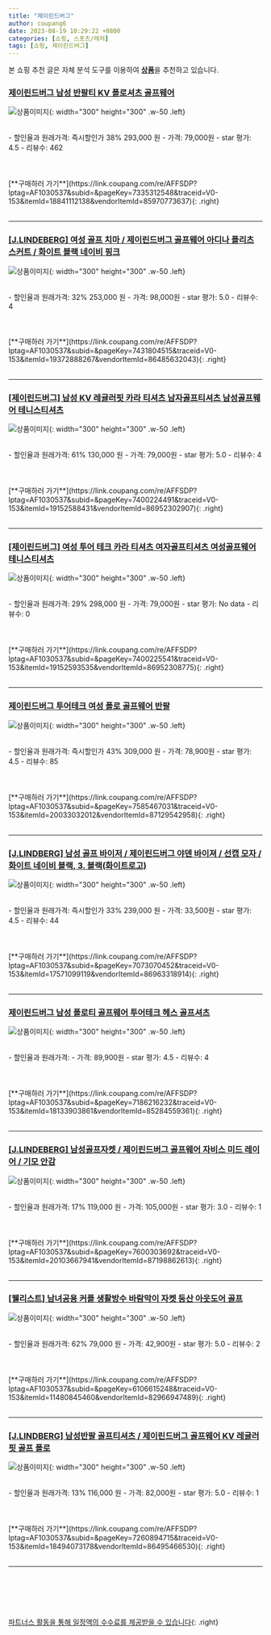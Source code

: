 ```yaml
---
title: "제이린드버그"
author: coupang6
date: 2023-08-19 10:29:22 +0800
categories: [쇼핑, 스포츠/레저]
tags: [쇼핑, 제이린드버그]
---
```


본 쇼핑 추천 글은 자체 분석 도구를 이용하여 [**상품**](https://link.coupang.com/a/bao1ui)을 추천하고 있습니다.

### [제이린드버그 남성 반팔티 KV 폴로셔츠 골프웨어](https://link.coupang.com/re/AFFSDP?lptag=AF1030537&subid=&pageKey=7335312548&traceid=V0-153&itemId=18841112138&vendorItemId=85970773637)

![상품이미지](https://thumbnail9.coupangcdn.com/thumbnails/remote/230x230ex/image/vendor_inventory/0f8e/51fc966ee92e7486cf23f44e17ddcf0a378cd6e031215b91c7fe3039bf15.jpg){: width="300" height="300" .w-50 .left}


<br>
- 할인율과 원래가격: 즉시할인가 38%  293,000   원
- 가격: 79,000원
- star 평가: 4.5
- 리뷰수: 462
<br>
<br>
<br>
<br>
[**구매하러 가기**](https://link.coupang.com/re/AFFSDP?lptag=AF1030537&subid=&pageKey=7335312548&traceid=V0-153&itemId=18841112138&vendorItemId=85970773637){: .right}
<br>
<br>

---

### [[J.LINDEBERG] 여성 골프 치마 / 제이린드버그 골프웨어 아디나 플리츠 스커트 / 화이트 블랙 네이비 핑크](https://link.coupang.com/re/AFFSDP?lptag=AF1030537&subid=&pageKey=7431804515&traceid=V0-153&itemId=19372888267&vendorItemId=86485632043)

![상품이미지](https://thumbnail9.coupangcdn.com/thumbnails/remote/230x230ex/image/vendor_inventory/5c1f/9d18a4379d10b15f2273454068b2e07c5e7097b4e259758eca970d167fc0.jpg){: width="300" height="300" .w-50 .left}


<br>
- 할인율과 원래가격: 32%  253,000   원
- 가격: 98,000원
- star 평가: 5.0
- 리뷰수: 4
<br>
<br>
<br>
<br>
[**구매하러 가기**](https://link.coupang.com/re/AFFSDP?lptag=AF1030537&subid=&pageKey=7431804515&traceid=V0-153&itemId=19372888267&vendorItemId=86485632043){: .right}
<br>
<br>

---

### [[제이린드버그] 남성 KV 레귤러핏 카라 티셔츠 남자골프티셔츠 남성골프웨어 테니스티셔츠](https://link.coupang.com/re/AFFSDP?lptag=AF1030537&subid=&pageKey=7400224491&traceid=V0-153&itemId=19152588431&vendorItemId=86952302907)

![상품이미지](https://thumbnail10.coupangcdn.com/thumbnails/remote/230x230ex/image/vendor_inventory/a8ea/50840f6bd3d35835867a2c34761050a1daf677737afd3a0265c0bf031a68.jpg){: width="300" height="300" .w-50 .left}


<br>
- 할인율과 원래가격: 61%  130,000   원
- 가격: 79,000원
- star 평가: 5.0
- 리뷰수: 4
<br>
<br>
<br>
<br>
[**구매하러 가기**](https://link.coupang.com/re/AFFSDP?lptag=AF1030537&subid=&pageKey=7400224491&traceid=V0-153&itemId=19152588431&vendorItemId=86952302907){: .right}
<br>
<br>

---

### [[제이린드버그] 여성 투어 테크 카라 티셔츠 여자골프티셔츠 여성골프웨어 테니스티셔츠](https://link.coupang.com/re/AFFSDP?lptag=AF1030537&subid=&pageKey=7400225541&traceid=V0-153&itemId=19152593535&vendorItemId=86952308775)

![상품이미지](https://thumbnail10.coupangcdn.com/thumbnails/remote/230x230ex/image/vendor_inventory/e8fa/f7c14ae9260ecf24a2148faed7c77ea8b3f6555d23670e2caec9d60bc4fa.jpg){: width="300" height="300" .w-50 .left}


<br>
- 할인율과 원래가격: 29%  298,000   원
- 가격: 79,000원
- star 평가: No data
- 리뷰수: 0
<br>
<br>
<br>
<br>
[**구매하러 가기**](https://link.coupang.com/re/AFFSDP?lptag=AF1030537&subid=&pageKey=7400225541&traceid=V0-153&itemId=19152593535&vendorItemId=86952308775){: .right}
<br>
<br>

---

### [제이린드버그 투어테크 여성 폴로 골프웨어 반팔](https://link.coupang.com/re/AFFSDP?lptag=AF1030537&subid=&pageKey=7585467031&traceid=V0-153&itemId=20033032012&vendorItemId=87129542958)

![상품이미지](https://thumbnail6.coupangcdn.com/thumbnails/remote/230x230ex/image/vendor_inventory/551d/5a5ca355855d192cb913658bfc17c8a5f625a568c013dddd07622e307d3b.png){: width="300" height="300" .w-50 .left}


<br>
- 할인율과 원래가격: 즉시할인가 43%  309,000   원
- 가격: 78,900원
- star 평가: 4.5
- 리뷰수: 85
<br>
<br>
<br>
<br>
[**구매하러 가기**](https://link.coupang.com/re/AFFSDP?lptag=AF1030537&subid=&pageKey=7585467031&traceid=V0-153&itemId=20033032012&vendorItemId=87129542958){: .right}
<br>
<br>

---

### [[J.LINDBERG] 남성 골프 바이저 / 제이린드버그 야덴 바이져 / 선캡 모자 / 화이트 네이비 블랙, 3. 블랙(화이트로고)](https://link.coupang.com/re/AFFSDP?lptag=AF1030537&subid=&pageKey=7073070452&traceid=V0-153&itemId=17571099119&vendorItemId=86963318914)

![상품이미지](https://thumbnail9.coupangcdn.com/thumbnails/remote/230x230ex/image/vendor_inventory/13e2/c2cb4bc618d9ce21c7ae522c3888e01e2bf1aad54ec561ef87cdc1daf342.jpg){: width="300" height="300" .w-50 .left}


<br>
- 할인율과 원래가격: 즉시할인가 33%  239,000   원
- 가격: 33,500원
- star 평가: 4.5
- 리뷰수: 44
<br>
<br>
<br>
<br>
[**구매하러 가기**](https://link.coupang.com/re/AFFSDP?lptag=AF1030537&subid=&pageKey=7073070452&traceid=V0-153&itemId=17571099119&vendorItemId=86963318914){: .right}
<br>
<br>

---

### [제이린드버그 남성 폴로티 골프웨어 투어테크 헤스 골프셔츠](https://link.coupang.com/re/AFFSDP?lptag=AF1030537&subid=&pageKey=7186216232&traceid=V0-153&itemId=18133903861&vendorItemId=85284559361)

![상품이미지](https://thumbnail9.coupangcdn.com/thumbnails/remote/230x230ex/image/vendor_inventory/ff77/6863301c17ddcc34b45feba77af8317689e96396a190466dc2e8c72fc802.jpg){: width="300" height="300" .w-50 .left}


<br>
- 할인율과 원래가격: 
- 가격: 89,900원
- star 평가: 4.5
- 리뷰수: 4
<br>
<br>
<br>
<br>
[**구매하러 가기**](https://link.coupang.com/re/AFFSDP?lptag=AF1030537&subid=&pageKey=7186216232&traceid=V0-153&itemId=18133903861&vendorItemId=85284559361){: .right}
<br>
<br>

---

### [[J.LINDEBERG] 남성골프자켓 / 제이린드버그 골프웨어 자비스 미드 레이어 / 기모 안감](https://link.coupang.com/re/AFFSDP?lptag=AF1030537&subid=&pageKey=7600303692&traceid=V0-153&itemId=20103667941&vendorItemId=87198862613)

![상품이미지](https://thumbnail9.coupangcdn.com/thumbnails/remote/230x230ex/image/vendor_inventory/ddd3/31f50ad68d2cca650bfe97b796e1979061e33011f7c668d21406a496591d.jpg){: width="300" height="300" .w-50 .left}


<br>
- 할인율과 원래가격: 17%  119,000   원
- 가격: 105,000원
- star 평가: 3.0
- 리뷰수: 1
<br>
<br>
<br>
<br>
[**구매하러 가기**](https://link.coupang.com/re/AFFSDP?lptag=AF1030537&subid=&pageKey=7600303692&traceid=V0-153&itemId=20103667941&vendorItemId=87198862613){: .right}
<br>
<br>

---

### [[웰리스트] 남녀공용 커플 생활방수 바람막이 자켓 등산 아웃도어 골프](https://link.coupang.com/re/AFFSDP?lptag=AF1030537&subid=&pageKey=6106615248&traceid=V0-153&itemId=11480845460&vendorItemId=82966947489)

![상품이미지](https://thumbnail6.coupangcdn.com/thumbnails/remote/230x230ex/image/vendor_inventory/259e/f81782b486a776d4011886d03369ff01c7141f0d368dec78c4c2e3380168.jpg){: width="300" height="300" .w-50 .left}


<br>
- 할인율과 원래가격: 62%  79,000   원
- 가격: 42,900원
- star 평가: 5.0
- 리뷰수: 2
<br>
<br>
<br>
<br>
[**구매하러 가기**](https://link.coupang.com/re/AFFSDP?lptag=AF1030537&subid=&pageKey=6106615248&traceid=V0-153&itemId=11480845460&vendorItemId=82966947489){: .right}
<br>
<br>

---

### [[J.LINDBERG] 남성반팔 골프티셔츠 / 제이린드버그 골프웨어 KV 레귤러핏 골프 폴로](https://link.coupang.com/re/AFFSDP?lptag=AF1030537&subid=&pageKey=7260894715&traceid=V0-153&itemId=18494073178&vendorItemId=86495466530)

![상품이미지](https://thumbnail9.coupangcdn.com/thumbnails/remote/230x230ex/image/vendor_inventory/4f93/6bccf81c10305c32f6b996e537c8b2d519aeefee35b1296f4a32daa032fd.jpg){: width="300" height="300" .w-50 .left}


<br>
- 할인율과 원래가격: 13%  116,000   원
- 가격: 82,000원
- star 평가: 5.0
- 리뷰수: 1
<br>
<br>
<br>
<br>
[**구매하러 가기**](https://link.coupang.com/re/AFFSDP?lptag=AF1030537&subid=&pageKey=7260894715&traceid=V0-153&itemId=18494073178&vendorItemId=86495466530){: .right}
<br>
<br>

---
<br><br><br><br><br> [파트너스 활동을 통해 일정액의 수수료를 제공받을 수 있습니다](https://link.coupang.com/a/bao1ui){: .right}